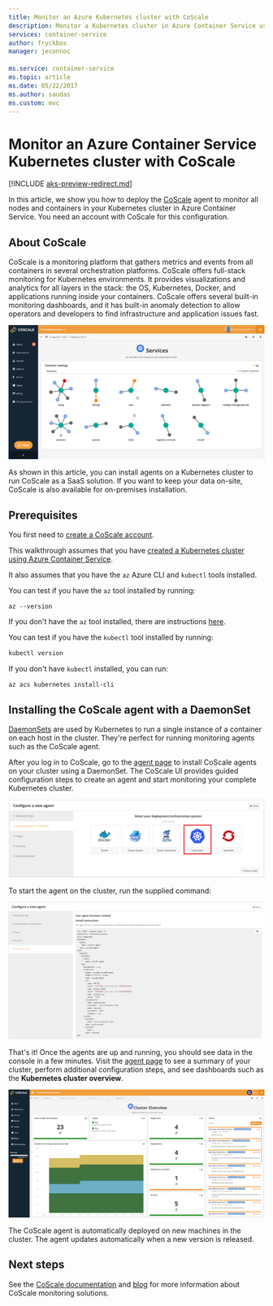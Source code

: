 ```yaml
---
title: Monitor an Azure Kubernetes cluster with CoScale
description: Monitor a Kubernetes cluster in Azure Container Service using CoScale
services: container-service
author: fryckbos
manager: jeconnoc

ms.service: container-service
ms.topic: article
ms.date: 05/22/2017
ms.author: saudas
ms.custom: mvc
---
```


# Monitor an Azure Container Service Kubernetes cluster with CoScale

[!INCLUDE [aks-preview-redirect.md](../../../includes/aks-preview-redirect.md)]

In this article, we show you how to deploy the [CoScale](https://www.coscale.com/) agent to monitor all nodes and containers in your Kubernetes cluster in Azure Container Service. You need an account with CoScale for this configuration. 


## About CoScale 

CoScale is a monitoring platform that gathers metrics and events from all containers in several orchestration platforms. CoScale offers full-stack monitoring for Kubernetes environments. It provides visualizations and analytics for all layers in the stack: the OS, Kubernetes, Docker, and applications running inside your containers. CoScale offers several built-in monitoring dashboards, and it has built-in anomaly detection to allow operators and developers to find infrastructure and application issues fast.

![CoScale UI](./media/container-service-kubernetes-coscale/coscale.png)

As shown in this article, you can install agents on a Kubernetes cluster to run CoScale as a SaaS solution. If you want to keep your data on-site, CoScale is also available for on-premises installation.


## Prerequisites

You first need to [create a CoScale account](https://web.archive.org/web/20170507123133/https://www.coscale.com/free-trial).

This walkthrough assumes that you have [created a Kubernetes cluster using Azure Container Service](container-service-kubernetes-walkthrough.md).

It also assumes that you have the `az` Azure CLI and `kubectl` tools installed.

You can test if you have the `az` tool installed by running:

```azurecli
az --version
```

If you don't have the `az` tool installed, there are instructions [here](/cli/azure/install-azure-cli).

You can test if you have the `kubectl` tool installed by running:

```bash
kubectl version
```

If you don't have `kubectl` installed, you can run:

```azurecli
az acs kubernetes install-cli
```

## Installing the CoScale agent with a DaemonSet
[DaemonSets](https://kubernetes.io/docs/concepts/workloads/controllers/daemonset/) are used by Kubernetes to run a single instance of a container on each host in the cluster.
They're perfect for running monitoring agents such as the CoScale agent.

After you log in to CoScale, go to the [agent page](https://app.coscale.com/)
to install CoScale agents on your cluster using a DaemonSet. The CoScale UI provides guided configuration steps to create an agent and start monitoring your complete Kubernetes cluster.

![CoScale agent configuration](./media/container-service-kubernetes-coscale/installation.png)

To start the agent on the cluster, run the supplied command:

![Start the CoScale agent](./media/container-service-kubernetes-coscale/agent_script.png)

That's it! Once the agents are up and running, you should see data in the console in a few minutes. Visit
the [agent page](https://app.coscale.com/) to see a summary of your cluster, perform additional configuration steps, and see dashboards such as the **Kubernetes cluster overview**.

![Kubernetes cluster overview](./media/container-service-kubernetes-coscale/dashboard_clusteroverview.png)

The CoScale agent is automatically deployed on new machines in the cluster. The agent updates automatically when a new version is released.


## Next steps

See the [CoScale documentation](http://docs.coscale.com/) and [blog](https://www.coscale.com/blog) for more information about CoScale monitoring solutions. 

